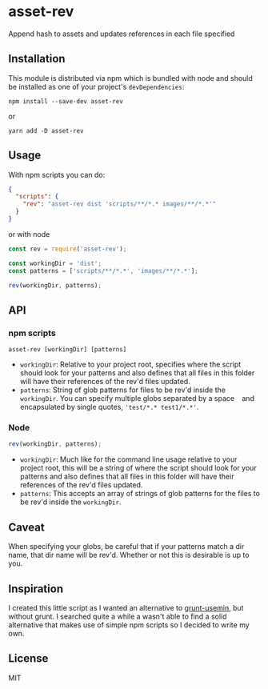 # asset-rev
Append hash to assets and updates references in each file specified

## Installation

This module is distributed via npm which is bundled with node and should be installed as one of your project's `devDependencies`:

```
npm install --save-dev asset-rev
```
or
```
yarn add -D asset-rev
```

## Usage

With npm scripts you can do:

```json
{
  "scripts": {
    "rev": "asset-rev dist 'scripts/**/*.* images/**/*.*'"
  }
}
```

or with node

```js
const rev = require('asset-rev');

const workingDir = 'dist';
const patterns = ['scripts/**/*.*', 'images/**/*.*'];

rev(workingDir, patterns);
```

## API

### npm scripts

```
asset-rev [workingDir] [patterns]
```

- `workingDir`: Relative to your project root, specifies where the script should look for your patterns and also defines that all files in this folder will have their references of the rev'd files updated.
- `patterns`: String of glob patterns for files to be rev'd inside the `workingDir`. You can specify multiple globs separated by a space ` ` and encapsulated by single quotes, `'test/*.* test1/*.*'`.

### Node

```js
rev(workingDir, patterns);
```

- `workingDir`: Much like for the command line usage relative to your project root, this will be a string of where the script should look for your patterns and also defines that all files in this folder will have their references of the rev'd files updated.
- `patterns`: This accepts an array of strings of glob patterns for the files to be rev'd inside the `workingDir`.

## Caveat

When specifying your globs, be careful that if your patterns match a dir name, that dir name will be rev'd. Whether or not this is desirable is up to you.

## Inspiration

I created this little script as I wanted an alternative to [grunt-usemin](https://github.com/yeoman/grunt-usemin), but without grunt. I searched quite a while a wasn't able to find a solid alternative that makes use of simple npm scripts so I decided to write my own.

## License

MIT
